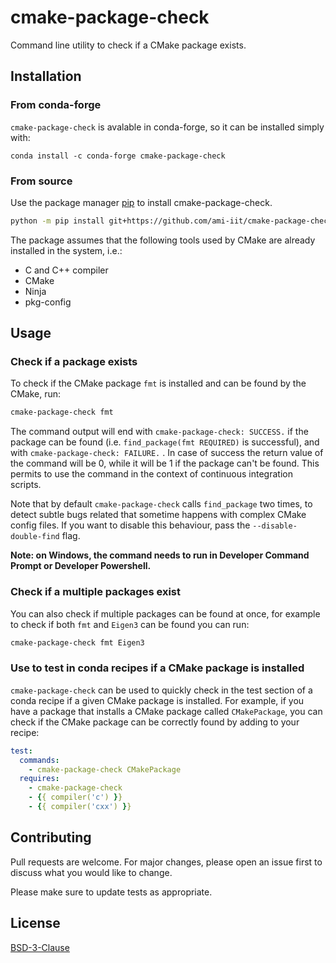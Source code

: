 # cmake-package-check

Command line utility to check if a CMake package exists.

## Installation

### From conda-forge

`cmake-package-check` is avalable in conda-forge, so it can be installed simply with:
~~~
conda install -c conda-forge cmake-package-check
~~~

### From source

Use the package manager [pip](https://pip.pypa.io/en/stable/) to install cmake-package-check.

```bash
python -m pip install git+https://github.com/ami-iit/cmake-package-check
```

The package assumes that the following tools used by CMake are already installed in the system, i.e.:
* C and C++ compiler
* CMake
* Ninja
* pkg-config


## Usage

### Check if a package exists

To check if the CMake package `fmt` is installed and can be found by the CMake, run:
```bash
cmake-package-check fmt
```

The command output will end with `cmake-package-check: SUCCESS.` if the package can be found (i.e. `find_package(fmt REQUIRED)` is successful), and with `cmake-package-check: FAILURE.` . In case of success the return value of the command will be 0, while it will be 1 if the package can't be found. This permits to use the command in the context of continuous integration scripts.

Note that by default `cmake-package-check` calls `find_package` two times, to detect subtle bugs related that sometime happens with complex CMake config files. If you want to disable this behaviour, pass the `--disable-double-find` flag.

**Note: on Windows, the command needs to run in Developer Command Prompt or Developer Powershell.**

### Check if a multiple packages exist

You can also check if multiple packages can be found at once, for example to check if both `fmt` and `Eigen3` can be found you can run:

~~~bash
cmake-package-check fmt Eigen3
~~~

### Use to test in conda recipes if a CMake package is installed

`cmake-package-check` can be used to quickly check in the test section of a conda recipe if a given CMake package is installed.
For example, if you have a package that installs a CMake package called `CMakePackage`, you can check if the CMake package can be correctly found by adding to your recipe:
~~~yaml
test:
  commands:
    - cmake-package-check CMakePackage
  requires:
    - cmake-package-check
    - {{ compiler('c') }}
    - {{ compiler('cxx') }}
~~~

## Contributing

Pull requests are welcome. For major changes, please open an issue first
to discuss what you would like to change.

Please make sure to update tests as appropriate.

## License

[BSD-3-Clause](https://spdx.org/licenses/BSD-3-Clause.html)
